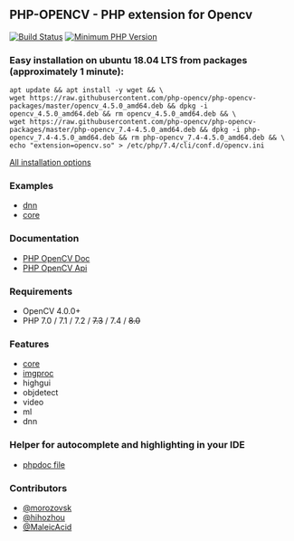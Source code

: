 ## PHP-OPENCV - PHP extension for Opencv

[![Build Status](https://travis-ci.org/php-opencv/php-opencv.svg?branch=master)](https://travis-ci.org/php-opencv/php-opencv) [![Minimum PHP Version](https://img.shields.io/badge/php-%3E%3D%207.0-8892BF.svg)](https://php.net/)

### Easy installation on ubuntu 18.04 LTS from packages (approximately 1 minute):
```
apt update && apt install -y wget && \
wget https://raw.githubusercontent.com/php-opencv/php-opencv-packages/master/opencv_4.5.0_amd64.deb && dpkg -i opencv_4.5.0_amd64.deb && rm opencv_4.5.0_amd64.deb && \
wget https://raw.githubusercontent.com/php-opencv/php-opencv-packages/master/php-opencv_7.4-4.5.0_amd64.deb && dpkg -i php-opencv_7.4-4.5.0_amd64.deb && rm php-opencv_7.4-4.5.0_amd64.deb && \
echo "extension=opencv.so" > /etc/php/7.4/cli/conf.d/opencv.ini
```
[All installation options](https://github.com/php-opencv/php-opencv/wiki/Installation)

### Examples
- [dnn](https://github.com/php-opencv/php-opencv-examples)
- [core](https://github.com/hihozhou/php-opencv)

### Documentation
- [PHP OpenCV Doc](https://phpopencv.org/docs/index.html)
- [PHP OpenCV Api](https://phpopencv.org/api/index.html)

### Requirements
- OpenCV 4.0.0+
- PHP 7.0 / 7.1 / 7.2 / ~~7.3~~ / 7.4 / ~~8.0~~

### Features
- [core](https://phpopencv.org/docs/mat.html)
- [imgproc](https://phpopencv.org/docs/gausian_median_blur_bilateral_filter.html)
- highgui
- objdetect
- video
- ml
- dnn

### Helper for autocomplete and highlighting in your IDE
- [phpdoc file](https://github.com/php-opencv/php-opencv-examples/blob/master/phpdoc.php)

### Contributors
- [@morozovsk](https://github.com/morozovsk)
- [@hihozhou](https://github.com/hihozhou)
- [@MaleicAcid](https://github.com/MaleicAcid)
